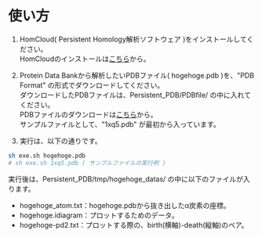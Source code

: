 # 使い方

1. HomCloud( Persistent Homology解析ソフトウェア )をインストールしてください。  
HomCloudのインストールは[こちら](http://www.wpi-aimr.tohoku.ac.jp/hiraoka_labo/homcloud/)から。

2. Protein Data Bankから解析したいPDBファイル( hogehoge.pdb )を、"PDB Format" の形式でダウンロードしてください。  
ダウンロードしたPDBファイルは、Persistent_PDB/PDBfile/ の中に入れてください。  
PDBファイルのダウンロードは[こちら](https://www.rcsb.org/)から。  
サンプルファイルとして、"1xq5.pdb" が最初から入っています。
3. 実行は、以下の通りです。
````bash
sh exe.sh hogehoge.pdb
# sh exe.sh 1xq5.pdb ( サンプルファイルの実行例 )
````
実行後は、Persistent_PDB/tmp/hogehoge_datas/ の中に以下のファイルが入ります。  
 * hogehoge_atom.txt：hogehoge.pdbから抜き出したα炭素の座標。  
 * hogehoge.idiagram：プロットするためのデータ。  
 * hogehoge-pd2.txt：プロットする際の、birth(横軸)-death(縦軸)のペア。
